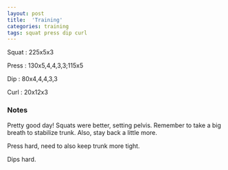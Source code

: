 ```yaml
---
layout: post
title:  'Training'
categories: training
tags: squat press dip curl
---
```


Squat       :   225x5x3

Press       :   130x5,4,4,3,3;115x5

Dip         :   80x4,4,4,3,3

Curl        :   20x12x3

### Notes

Pretty good day! Squats were better, setting pelvis. Remember to take a big breath to
stabilize trunk. Also, stay back a little more.

Press hard, need to also keep trunk more tight.

Dips hard.
